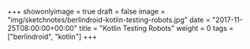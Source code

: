 +++
showonlyimage = true
draft = false
image = "img/sketchnotes/berlindroid-kotlin-testing-robots.jpg"
date = "2017-11-25T08:00:00+00:00"
title = "Kotlin Testing Robots"
weight = 0
tags = ["berlindroid", "kotlin"]
+++

